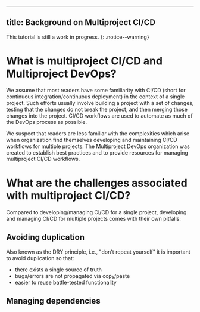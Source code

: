 <!--
  ~ Copyright 2024 Multiproject DevOps Team
  ~
  ~ Licensed under the Apache License, Version 2.0 (the "License");
  ~ you may not use this file except in compliance with the License.
  ~ You may obtain a copy of the License at
  ~
  ~ http://www.apache.org/licenses/LICENSE-2.0
  ~
  ~ Unless required by applicable law or agreed to in writing, software
  ~ distributed under the License is distributed on an "AS IS" BASIS,
  ~ WITHOUT WARRANTIES OR CONDITIONS OF ANY KIND, either express or implied.
  ~ See the License for the specific language governing permissions and
  ~ limitations under the License.
-->

---
title: Background on Multiproject CI/CD
---

This tutorial is still a work in progress.
{: .notice--warning}

# What is multiproject CI/CD and Multiproject DevOps?

We assume that most readers have some familiarity with CI/CD (short for 
continuous integration/continuous deployment) in the context of a single 
project. Such efforts usually involve building a project with a set of changes,
testing that the changes do not break the project, and then merging those 
changes into the project. CI/CD workflows are used to automate as much of
the DevOps process as possible. 

We suspect that readers are less familiar with the complexities which arise when
organization find themselves developing and maintaining CI/CD workflows for 
multiple projects. The Multiproject DevOps organization was created to establish 
best practices and to provide resources for managing multiproject CI/CD 
workflows.

# What are the challenges associated with multiproject CI/CD?

Compared to developing/managing CI/CD for a single project, developing and
managing CI/CD for multiple projects comes with their own pitfalls:

## Avoiding duplication

Also known as the DRY principle, i.e., "don't
repeat yourself" it is important to avoid duplication so that:

- there exists a single source of truth
- bugs/errors are not propagated via copy/paste
- easier to reuse battle-tested functionality

## Managing dependencies